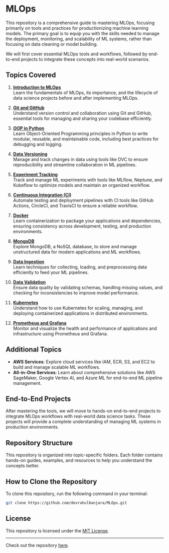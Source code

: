 # MLOps

This repository is a comprehensive guide to mastering MLOps, focusing primarily on tools and practices for productionizing machine learning models. The primary goal is to equip you with the skills needed to manage the deployment, monitoring, and scalability of ML systems, rather than focusing on data cleaning or model building.  

We will first cover essential MLOps tools and workflows, followed by end-to-end projects to integrate these concepts into real-world scenarios.

## Topics Covered

1. **[Introduction to MLOps](./Introduction%20to%20MLOps)**  
   Learn the fundamentals of MLOps, its importance, and the lifecycle of data science projects before and after implementing MLOps.

2. **[Git and GitHub](./Git%20and%20Github)**  
   Understand version control and collaboration using Git and GitHub, essential tools for managing and sharing your codebase efficiently.

3. **[OOP in Python](./OOP%20in%20Python)**  
   Learn Object-Oriented Programming principles in Python to write modular, reusable, and maintainable code, including best practices for debugging and logging.

4. **[Data Versioning](./Data%20Versioning)**  
   Manage and track changes in data using tools like DVC to ensure reproducibility and streamline collaboration in ML pipelines.

5. **[Experiment Tracking](./Experiment%20Tracking)**  
   Track and manage ML experiments with tools like MLflow, Neptune, and Kubeflow to optimize models and maintain an organized workflow.

6. **[Continuous Integration (CI)](./Continuous%20Integration)**  
   Automate testing and deployment pipelines with CI tools like GitHub Actions, CircleCI, and TravisCI to ensure a reliable workflow.

7. **[Docker](./Docker)**  
   Learn containerization to package your applications and dependencies, ensuring consistency across development, testing, and production environments.

8. **[MongoDB](./MongoDB)**  
   Explore MongoDB, a NoSQL database, to store and manage unstructured data for modern applications and ML workflows.

9. **[Data Ingestion](./Data%20Ingestion)**  
   Learn techniques for collecting, loading, and preprocessing data efficiently to feed your ML pipelines.

10. **[Data Validation](./Data%20Validation)**  
    Ensure data quality by validating schemas, handling missing values, and checking for inconsistencies to improve model performance.

11. **[Kubernetes](./Kubernetes)**  
    Understand how to use Kubernetes for scaling, managing, and deploying containerized applications in distributed environments.

12. **[Prometheus and Grafana](./Prometheus%20and%20Grafana)**  
    Monitor and visualize the health and performance of applications and infrastructure using Prometheus and Grafana.

## Additional Topics

- **AWS Services**: Explore cloud services like IAM, ECR, S3, and EC2 to build and manage scalable ML workflows.  
- **All-in-One Services**: Learn about comprehensive solutions like AWS SageMaker, Google Vertex AI, and Azure ML for end-to-end ML pipeline management.  

## End-to-End Projects

After mastering the tools, we will move to hands-on end-to-end projects to integrate MLOps workflows with real-world data science tasks. These projects will provide a complete understanding of managing ML systems in production environments.

## Repository Structure

This repository is organized into topic-specific folders. Each folder contains hands-on guides, examples, and resources to help you understand the concepts better.

## How to Clone the Repository

To clone this repository, run the following command in your terminal:

```bash
git clone https://github.com/devrahulbanjara/MLOps.git
```

## License

This repository is licensed under the [MIT License](./LICENSE).

---
Check out the repository [here](https://github.com/devrahulbanjara/MLOps).